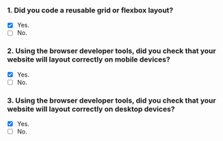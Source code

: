 ### 1. Did you code a reusable grid or flexbox layout?

- [x] Yes.
- [ ] No.

### 2. Using the browser developer tools, did you check that your website will layout correctly on mobile devices?

- [x] Yes.
- [ ] No.

### 3. Using the browser developer tools, did you check that your website will layout correctly on desktop devices?

- [x] Yes.
- [ ] No.
